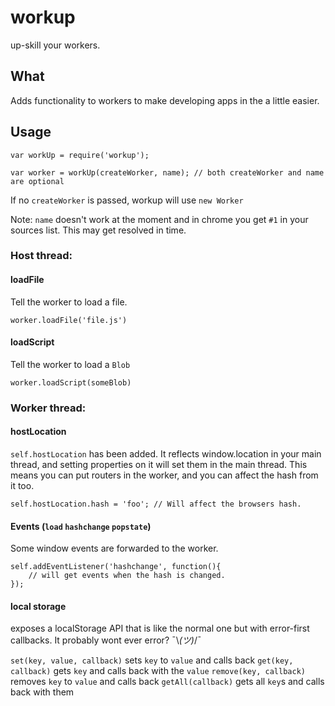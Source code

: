 # workup

up-skill your workers.

## What

Adds functionality to workers to make developing apps in the a little easier.

## Usage

```
var workUp = require('workup');

var worker = workUp(createWorker, name); // both createWorker and name are optional

```

If no `createWorker` is passed, workup will use `new Worker`

Note: `name` doesn't work at the moment and in chrome you get `#1` in your sources list.
This may get resolved in time.

### Host thread:

#### loadFile

Tell the worker to load a file.

`worker.loadFile('file.js')`

#### loadScript

Tell the worker to load a `Blob`

`worker.loadScript(someBlob)`

### Worker thread:

#### hostLocation

`self.hostLocation` has been added. It reflects window.location in your main thread,
and setting properties on it will set them in the main thread.
This means you can put routers in the worker, and you can affect the hash from it too.

```
self.hostLocation.hash = 'foo'; // Will affect the browsers hash.
```

#### Events (`load` `hashchange` `popstate`)

Some window events are forwarded to the worker.

```
self.addEventListener('hashchange', function(){
    // will get events when the hash is changed.
});
```

#### local storage

exposes a localStorage API that is like the normal one but with error-first callbacks.
It probably wont ever error? ¯\\_(ツ)_/¯

`set(key, value, callback)` sets `key` to `value` and calls back
`get(key, callback)` gets `key` and calls back with the `value`
`remove(key, callback)` removes `key` to `value` and calls back
`getAll(callback)` gets all `key`s and calls back with them

